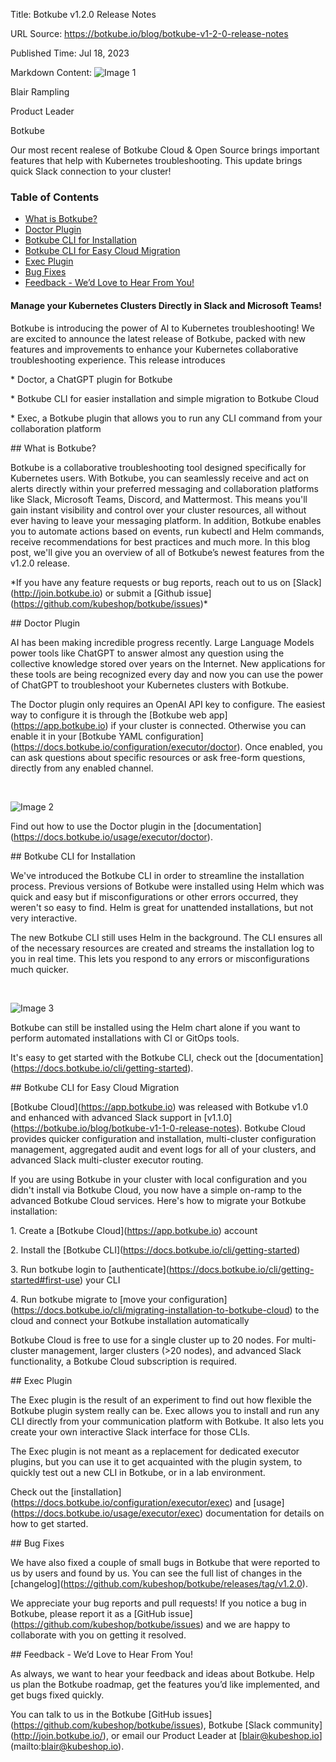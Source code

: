 Title: Botkube v1.2.0 Release Notes

URL Source: https://botkube.io/blog/botkube-v1-2-0-release-notes

Published Time: Jul 18, 2023

Markdown Content:
![Image 1](https://assets-global.website-files.com/634fabb21508d6c9db9bc46f/636df3edbf5389368f6bef9c_cYbM1beBC5tQnSPVfaXCg_W9tkHugByZV2TOleN6pTw.jpeg)

Blair Rampling

Product Leader

Botkube

Our most recent realese of Botkube Cloud & Open Source brings important features that help with Kubernetes troubleshooting. This update brings quick Slack connection to your cluster!

### Table of Contents

*   [What is Botkube?](#what-is-botkube--2)
*   [Doctor Plugin](#doctor-plugin-2)
*   [Botkube CLI for Installation](#botkube-cli-for-installation-2)
*   [Botkube CLI for Easy Cloud Migration](#botkube-cli-for-easy-cloud-migration-2)
*   [Exec Plugin](#exec-plugin-2)
*   [Bug Fixes](#bug-fixes-2)
*   [Feedback - We’d Love to Hear From You!](#feedback-we-d-love-to-hear-from-you--2)

#### Manage your Kubernetes Clusters Directly in Slack and Microsoft Teams!

Botkube is introducing the power of AI to Kubernetes troubleshooting! We are excited to announce the latest release of Botkube, packed with new features and improvements to enhance your Kubernetes collaborative troubleshooting experience. This release introduces 

\* Doctor, a ChatGPT plugin for Botkube

\* Botkube CLI for easier installation and simple migration to Botkube Cloud

\* Exec, a Botkube plugin that allows you to run any CLI command from your collaboration platform

\## What is Botkube?

Botkube is a collaborative troubleshooting tool designed specifically for Kubernetes users. With Botkube, you can seamlessly receive and act on alerts directly within your preferred messaging and collaboration platforms like Slack, Microsoft Teams, Discord, and Mattermost. This means you'll gain instant visibility and control over your cluster resources, all without ever having to leave your messaging platform. In addition, Botkube enables you to automate actions based on events, run kubectl and Helm commands, receive recommendations for best practices and much more. In this blog post, we'll give you an overview of all of Botkube’s newest features from the v1.2.0 release.

\*If you have any feature requests or bug reports, reach out to us on \[Slack\](http://join.botkube.io) or submit a \[Github issue\](https://github.com/kubeshop/botkube/issues)\*

\## Doctor Plugin

AI has been making incredible progress recently. Large Language Models power tools like ChatGPT to answer almost any question using the collective knowledge stored over years on the Internet. New applications for these tools are being recognized every day and now you can use the power of ChatGPT to troubleshoot your Kubernetes clusters with Botkube.

The Doctor plugin only requires an OpenAI API key to configure. The easiest way to configure it is through the \[Botkube web app\](https://app.botkube.io) if your cluster is connected. Otherwise you can enable it in your \[Botkube YAML configuration\](https://docs.botkube.io/configuration/executor/doctor). Once enabled, you can ask questions about specific resources or ask free-form questions, directly from any enabled channel.

‍

![Image 2](https://assets-global.website-files.com/634fabb21508d6c9db9bc46f/64b6a35168a1227527eb6501_Screenshot%202023-07-18%20at%2016.13.06.png)

Find out how to use the Doctor plugin in the \[documentation\](https://docs.botkube.io/usage/executor/doctor).

\## Botkube CLI for Installation

We've introduced the Botkube CLI in order to streamline the installation process. Previous versions of Botkube were installed using Helm which was quick and easy but if misconfigurations or other errors occurred, they weren't so easy to find. Helm is great for unattended installations, but not very interactive.

The new Botkube CLI still uses Helm in the background. The CLI ensures all of the necessary resources are created and streams the installation log to you in real time. This lets you respond to any errors or misconfigurations much quicker.

‍

![Image 3](https://assets-global.website-files.com/634fabb21508d6c9db9bc46f/64b6a3374b2b9c3d5500b9c2_Screenshot%202023-07-18%20at%2014.51.10.png)

Botkube can still be installed using the Helm chart alone if you want to perform automated installations with CI or GitOps tools.

It's easy to get started with the Botkube CLI, check out the \[documentation\](https://docs.botkube.io/cli/getting-started). 

\## Botkube CLI for Easy Cloud Migration

\[Botkube Cloud\](https://app.botkube.io) was released with Botkube v1.0 and enhanced with advanced Slack support in \[v1.1.0\](https://botkube.io/blog/botkube-v1-1-0-release-notes). Botkube Cloud provides quicker configuration and installation, multi-cluster configuration management, aggregated audit and event logs for all of your clusters, and advanced Slack multi-cluster executor routing.

If you are using Botkube in your cluster with local configuration and you didn't install via Botkube Cloud, you now have a simple on-ramp to the advanced Botkube Cloud services. Here's how to migrate your Botkube installation:

1\. Create a \[Botkube Cloud\](https://app.botkube.io) account

2\. Install the \[Botkube CLI\](https://docs.botkube.io/cli/getting-started)

3\. Run botkube login to \[authenticate\](https://docs.botkube.io/cli/getting-started#first-use) your CLI

4\. Run botkube migrate to \[move your configuration\](https://docs.botkube.io/cli/migrating-installation-to-botkube-cloud) to the cloud and connect your Botkube installation automatically

Botkube Cloud is free to use for a single cluster up to 20 nodes. For multi-cluster management, larger clusters (>20 nodes), and advanced Slack functionality, a Botkube Cloud subscription is required.

\## Exec Plugin

The Exec plugin is the result of an experiment to find out how flexible the Botkube plugin system really can be. Exec allows you to install and run any CLI directly from your communication platform with Botkube. It also lets you create your own interactive Slack interface for those CLIs.

The Exec plugin is not meant as a replacement for dedicated executor plugins, but you can use it to get acquainted with the plugin system, to quickly test out a new CLI in Botkube, or in a lab environment.

Check out the \[installation\](https://docs.botkube.io/configuration/executor/exec) and \[usage\](https://docs.botkube.io/usage/executor/exec) documentation for details on how to get started.

\## Bug Fixes

We have also fixed a couple of small bugs in Botkube that were reported to us by users and found by us. You can see the full list of changes in the \[changelog\](https://github.com/kubeshop/botkube/releases/tag/v1.2.0). 

We appreciate your bug reports and pull requests! If you notice a bug in Botkube, please report it as a \[GitHub issue\](https://github.com/kubeshop/botkube/issues) and we are happy to collaborate with you on getting it resolved.

\## Feedback - We’d Love to Hear From You!

As always, we want to hear your feedback and ideas about Botkube. Help us plan the Botkube roadmap, get the features you’d like implemented, and get bugs fixed quickly. 

You can talk to us in the Botkube \[GitHub issues\](https://github.com/kubeshop/botkube/issues), Botkube \[Slack community\](http://join.botkube.io/), or email our Product Leader at \[blair@kubeshop.io\](mailto:blair@kubeshop.io).
